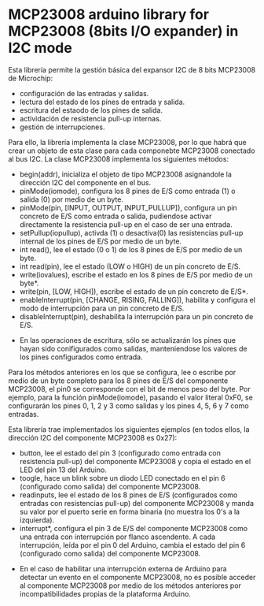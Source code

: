 MCP23008 arduino library for MCP23008 (8bits I/O expander) in I2C mode
=====

Esta librería permite la gestión básica del expansor I2C de 8 bits MCP23008 de Microchip:
- configuración de las entradas y salidas.
- lectura del estado de los pines de entrada y salida.
- escritura del estaodo de los pines de salida.
- actividación de resistencia pull-up internas.
- gestión de interrupciones.

Para ello, la librería implementa la clase MCP23008, por lo que habrá que crear un objeto de esta clase para cada componebte MCP23008 conectado al bus I2C. La clase MCP23008 implementa los siguientes métodos:
- begin(addr), inicializa el objeto de tipo MCP23008 asignandole la dirección I2C del componente en el bus.
- pinMode(iomode), configura los 8 pines de E/S como entrada (1) o salida (0) por medio de un byte.
- pinMode(pin, [INPUT, OUTPUT, INPUT_PULLUP]), configura un pin concreto de E/S como entrada o salida, pudiendose activar directamente la resistencia pull-up en el caso de ser una entrada. 
- setPullup(iopullup), activda (1) o desactiva(0) las resistencias pull-up internal de los pines de E/S por medio de un byte.
- int read(), lee el estado (0 o 1) de los 8 pines de E/S por medio de un byte.
- int read(pin), lee el estado (LOW o HIGH) de un pin concreto de E/S.
- write(iovalues), escribe el estado en los 8 pines de E/S por medio de un byte*.
- write(pin, [LOW, HIGH]), escribe el estado de un pin concreto de E/S*.
- enableInterrupt(pin, [CHANGE, RISING, FALLING]), habilita y configura el modo de interrupción para un pin concreto de E/S.
- disableInterrupt(pin), deshabilita la interrupción para un pin concreto de E/S.
* En las operaciones de escritura, sólo se actualizarán los pines que hayan sido conifigurados como salidas, manteniendose los valores de los pines configurados como entrada.

Para los métodos anteriores en los que se configura, lee o escribe por medio de un byte completo para los 8 pines de E/S del componente MCP23008, el pin0 se corresponde con el bit de menos peso del byte. Por ejemplo, para la función pinMode(iomode), pasando el valor literal 0xF0, se configurarán los pines 0, 1, 2 y 3 como salidas y los pines 4, 5, 6 y 7 como entradas.

Esta librería trae implementados los siguientes ejemplos (en todos ellos, la dirección I2C del componente MCP23008 es 0x27):
- button, lee el estado del pin 3 (configurado como entrada con resistencia pull-up) del componente MCP23008 y copia el estado en el LED del pin 13 del Arduino.
- toogle, hace un blink sobre un diodo LED conectado en el pin 6 (configurado como salida) del componente MCP23008.
- readinputs, lee el estado de los 8 pines de E/S (configurados como entradas con resistencias pull-up) del componente MCP23008 y manda su valor por el puerto serie en forma binaria (no muestra los 0's a la izquierda).
- interrupt*, configura el pin 3 de E/S del componente MCP23008 como una entrada con interrupción por flanco ascendente. A cada interrupción, leída por el pin 0 del Arduino, cambia el estado del pin 6 (configurado como salida) del componente MCP23008.

* En el caso de habilitar una interrupción externa de Arduino para detectar un evento en el componente MCP23008, no es posible acceder al componente MCP23008 por medio de los métodos anteriores por incompatibilidades propias de la plataforma Arduino.
